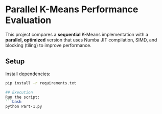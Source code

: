 # Parallel K-Means Performance Evaluation

This project compares a **sequential** K-Means implementation with a **parallel, optimized** version that uses Numba JIT compilation, SIMD, and blocking (tiling) to improve performance.

## Setup

 Install dependencies:
   ```bash
   pip install -r requirements.txt

## Execution
Run the script:
  ```bash
   python Part-1.py
